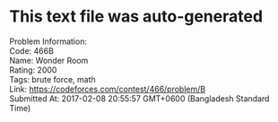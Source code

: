 # This text file was auto-generated  
  
Problem Information:  
Code: 466B  
Name: Wonder Room  
Rating: 2000  
Tags: brute force, math  
Link: https://codeforces.com/contest/466/problem/B  
Submitted At: 2017-02-08 20:55:57 GMT+0600 (Bangladesh Standard Time)  
